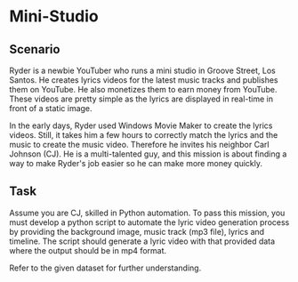 # Mini-Studio

## Scenario

Ryder is a newbie YouTuber who runs a mini studio in Groove Street, Los Santos. He creates lyrics videos for the latest music tracks and publishes them on YouTube. He also monetizes them to earn money from YouTube. These videos are pretty simple as the lyrics are displayed in real-time in front of a static image.

 In the early days, Ryder used Windows Movie Maker to create the lyrics videos. Still, it takes him a few hours to correctly match the lyrics and the music to create the music video. Therefore he invites his neighbor Carl Johnson (CJ). He is a multi-talented guy, and this mission is about finding a way to make Ryder's job easier so he can make more money quickly.

## Task

Assume you are CJ, skilled in Python automation. To pass this mission, you must develop a python script to automate the lyric video generation process by providing the background image, music track (mp3 file), lyrics and timeline. The script should generate a lyric video with that provided data where the output should be in mp4 format.

Refer to the given dataset for further understanding.